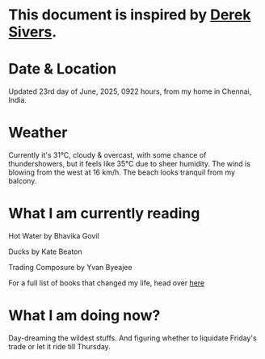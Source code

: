 # This document is inspired by [Derek Sivers](https://sive.rs/now).

# Date & Location  
Updated 23rd day of June, 2025, 0922 hours, from my home in Chennai, India.  

# Weather  
Currently it's 31°C, cloudy & overcast, with some chance of thundershowers, but it feels like 35°C due to sheer humidity. The wind is blowing from the west at 16 km/h. The beach looks tranquil from my balcony.

# What I am currently reading  
Hot Water by Bhavika Govil

Ducks by Kate Beaton

Trading Composure by Yvan Byeajee

For a full list of books that changed my life, head over [here](https://adityagovindaraj.github.io/books.html)  

# What I am doing now?
Day-dreaming the wildest stuffs. And figuring whether to liquidate Friday's trade or let it ride till Thursday.
